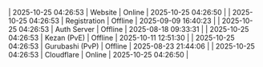 | 2025-10-25 04:26:53 | Website | Online | 2025-10-25 04:26:50 |
| 2025-10-25 04:26:53 | Registration | Offline | 2025-09-09 16:40:23 |
| 2025-10-25 04:26:53 | Auth Server | Offline | 2025-08-18 09:33:31 |
| 2025-10-25 04:26:53 | Kezan (PvE) | Offline | 2025-10-11 12:51:30 |
| 2025-10-25 04:26:53 | Gurubashi (PvP) | Offline | 2025-08-23 21:44:06 |
| 2025-10-25 04:26:53 | Cloudflare | Online | 2025-10-25 04:26:50 |
